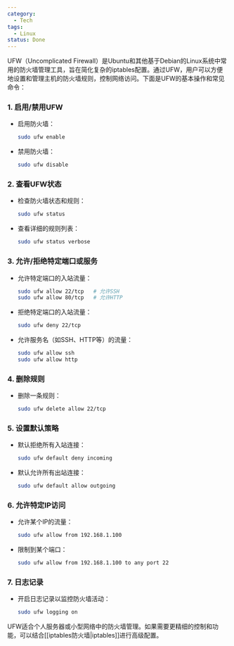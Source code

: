 ```yaml
---
category:
  - Tech
tags:
  - Linux
status: Done
---
```




UFW（Uncomplicated Firewall）是Ubuntu和其他基于Debian的Linux系统中常用的防火墙管理工具，旨在简化复杂的iptables配置。通过UFW，用户可以方便地设置和管理主机的防火墙规则，控制网络访问。下面是UFW的基本操作和常见命令：

### 1. **启用/禁用UFW**
   - 启用防火墙：
     ```bash
     sudo ufw enable
     ```
   - 禁用防火墙：
     ```bash
     sudo ufw disable
     ```

### 2. **查看UFW状态**
   - 检查防火墙状态和规则：
     ```bash
     sudo ufw status
     ```
   - 查看详细的规则列表：
     ```bash
     sudo ufw status verbose
     ```

### 3. **允许/拒绝特定端口或服务**
   - 允许特定端口的入站流量：
     ```bash
     sudo ufw allow 22/tcp   # 允许SSH
     sudo ufw allow 80/tcp   # 允许HTTP
     ```
   - 拒绝特定端口的入站流量：
     ```bash
     sudo ufw deny 22/tcp
     ```
   - 允许服务名（如SSH、HTTP等）的流量：
     ```bash
     sudo ufw allow ssh
     sudo ufw allow http
     ```

### 4. **删除规则**
   - 删除一条规则：
     ```bash
     sudo ufw delete allow 22/tcp
     ```

### 5. **设置默认策略**
   - 默认拒绝所有入站连接：
     ```bash
     sudo ufw default deny incoming
     ```
   - 默认允许所有出站连接：
     ```bash
     sudo ufw default allow outgoing
     ```

### 6. **允许特定IP访问**
   - 允许某个IP的流量：
     ```bash
     sudo ufw allow from 192.168.1.100
     ```
   - 限制到某个端口：
     ```bash
     sudo ufw allow from 192.168.1.100 to any port 22
     ```

### 7. **日志记录**
   - 开启日志记录以监控防火墙活动：
     ```bash
     sudo ufw logging on
     ```

UFW适合个人服务器或小型网络中的防火墙管理。如果需要更精细的控制和功能，可以结合[[iptables防火墙|iptables]]进行高级配置。